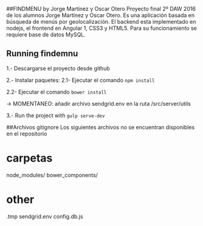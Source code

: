 ##FINDMENU by Jorge Martínez y Oscar Otero
Proyecto final 2º DAW 2016 de los alumnos Jorge Martínez y Oscar Otero. Es una aplicación basada en búsqueda de menús por geolocalización. El backend esta implementado en nodejs, el frontend en Angular 1, CSS3 y HTML5. Para su funcionamiento se requiere base de datos MySQL.

## Running findemnu

1.- Descargarse el proyecto desde github

2.- Instalar paquetes:
2.1- Ejecutar el comando `npm install`

2.2- Ejecutar el comando `bower install`

-> MOMENTANEO: añadir archivo sendgrid.env en la ruta /src/server/utils

3.- Run the project with `gulp serve-dev`

##Archivos gitignore
Los siguientes archivos no se encuentran disponibles en el repositorio
# carpetas
node_modules/
bower_components/

# other
.tmp
sendgrid.env
config.db.js
